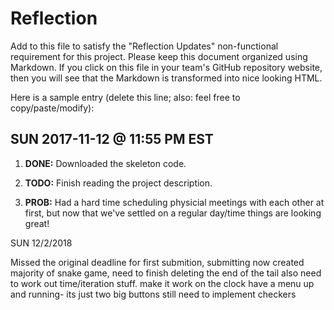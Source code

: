 # Reflection

Add to this file to satisfy the "Reflection Updates" non-functional requirement
for this project. Please keep this document organized using Markdown. If you
click on this file in your team's GitHub repository website, then you will see
that the Markdown is transformed into nice looking HTML. 

Here is a sample entry (delete this line; also: feel free to copy/paste/modify):

## SUN 2017-11-12 @ 11:55 PM EST

1. **DONE:** Downloaded the skeleton code.

2. **TODO:** Finish reading the project description.

3. **PROB:** Had a hard time scheduling physicial meetings with each other at
   first, but now that we've settled on a regular day/time things are looking
   great! 



SUN 12/2/2018

Missed the original deadline for first submition, submitting now
created majority of snake game, need to finish deleting the end of the tail
also need to work out time/iteration stuff. make it work on the clock
have a menu up and running- its just two big buttons
still need to implement checkers
